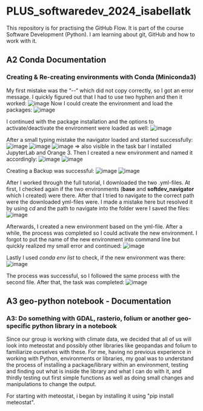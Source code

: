 # PLUS_softwaredev_2024_isabellatk
This repository is for practising the GitHub Flow. It is part of the course Software Development (Python).
I am learning about git, GitHub and how to work with it.

## A2 Conda Documentation
### Creating & Re-creating environments with Conda (Miniconda3)

My first mistake was the “--“ which did not copy correctly, so I got an error message. I quickly figured out that I had to use two hyphen and then it worked:
 ![image](https://github.com/isabellatk/PLUS_softwaredev_2024_isabellatk/assets/162346111/39348e37-68fb-4cc2-8ad1-8a44720398f5)
Now I could create the environment and load the packages:
![image](https://github.com/isabellatk/PLUS_softwaredev_2024_isabellatk/assets/162346111/5dcd2349-5cf0-4a70-83af-b31f355ee034)

I continued with the package installation and the options to activate/deactivate the environment were loaded as well:
![image](https://github.com/isabellatk/PLUS_softwaredev_2024_isabellatk/assets/162346111/56bb90fc-c7de-46bf-9e11-43b7fc7812f5)

After a small typing mistake the navigator loaded and started successfully:
![image](https://github.com/isabellatk/PLUS_softwaredev_2024_isabellatk/assets/162346111/cf458535-5016-445a-abdf-a492c7ff5b6a)
![image](https://github.com/isabellatk/PLUS_softwaredev_2024_isabellatk/assets/162346111/2f905821-b123-4f14-8d41-eeb87409ef6c)
  ![image](https://github.com/isabellatk/PLUS_softwaredev_2024_isabellatk/assets/162346111/416f050b-a1b2-42df-a546-41e4051507a7)
=> also visible in the task bar
I installed JupyterLab and Orange 3.
Then I created a new environment and named it accordingly:
![image](https://github.com/isabellatk/PLUS_softwaredev_2024_isabellatk/assets/162346111/58abd060-8231-4d32-8042-3cf7b9536361)
![image](https://github.com/isabellatk/PLUS_softwaredev_2024_isabellatk/assets/162346111/67bd465c-1b37-442d-a06d-c029bae1c618)

Creating a Backup was successful:
![image](https://github.com/isabellatk/PLUS_softwaredev_2024_isabellatk/assets/162346111/1d153e75-6d8c-4f8b-8af5-f769f2b3f935)
![image](https://github.com/isabellatk/PLUS_softwaredev_2024_isabellatk/assets/162346111/67e23b9f-9fd3-4381-bb17-e8ac50ac7ed4)

After I worked through the full tutorial, I downloaded the two .yml-files.
At first, I checked again if the two environments (**base** and **softdev_navigator** which I created) were there. After that I tried to navigate to the correct path were the downloaded yml-files were. I made a mistake here but resolved it by using *cd* and the path to navigate into the folder were I saved the files:
![image](https://github.com/isabellatk/PLUS_softwaredev_2024_isabellatk/assets/162346111/1a777673-1288-4d35-b629-85e28c22ae0c)

Afterwards, I created a new environment based on the yml-file. After a while, the process was completed so I could activate the new environment. I forgot to put the name of the new environment into command line but quickly realized my small error and continued:
![image](https://github.com/isabellatk/PLUS_softwaredev_2024_isabellatk/assets/162346111/b83e4597-31ba-42c4-915f-d84d7def8d2a)

Lastly I used *conda env list* to check, if the new environment was there:
 ![image](https://github.com/isabellatk/PLUS_softwaredev_2024_isabellatk/assets/162346111/56b92161-0361-4667-a29b-ce783f62e229)

The process was successful, so I followed the same process with the second file. After that, the task was completed: 
![image](https://github.com/isabellatk/PLUS_softwaredev_2024_isabellatk/assets/162346111/47070cd5-84cd-42b7-a0d4-af61b3a3bd5f)


## A3 geo-python notebook - Documentation
### A3: Do something with GDAL, rasterio, folium or another geo-specific python library in a notebook

Since our group is working with climate data, we decided that all of us will look into meteostat and possibly other libraries like geopandas and folium to familiarize ourselves with these. For me, having no previous experience in working with Python, environments or libraries, my goal was to understand the process of installing a package/library within an environment, testing and finding out what is inside the library and what I can do with it, and thirdly testing out first simple functions as well as doing small changes and manipulations to change the output.

For starting with meteostat, i began by installing it using "pip install meteostat".

